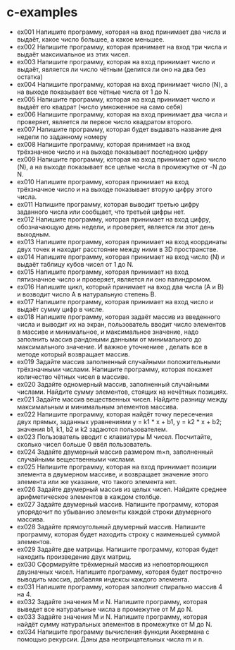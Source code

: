 # c-examples
* ex001 Напишите программу, которая на вход принимает два числа и выдаёт, какое число большее, а какое меньшее.
* ex002 Напишите программу, которая принимает на вход три числа и выдаёт максимальное из этих чисел.
* ex003 Напишите программу, которая на вход принимает число и выдаёт, является ли число чётным (делится ли оно на два без остатка)
* ex004 Напишите программу, которая на вход принимает число (N), а на выходе показывает все чётные числа от 1 до N.
* ex005 Напишите программу, которая на вход принимает число и выдаёт его квадрат (число умноженное на само себя)
* ex006 Напишите программу, которая на вход принимает два числа и проверяет, является ли первое число квадратом второго.
* ex007 Напишите программу, которая будет выдавать название дня недели по заданному номеру
* ex008 Напишите программу, которая принимает на вход трёхзначное число и на выходе показывает последнюю цифру
* ex009 Напишите программу, которая на вход принимает одно число (N), а на выходе показывает все целые числа в промежутке от -N до N.
* ex010 Напишите программу, которая принимает на вход трёхзначное число и на выходе показывает вторую цифру этого числа.
* ex011 Напишите программу, которая выводит третью цифру заданного числа или сообщает, что третьей цифры нет.
* ex012 Напишите программу, которая принимает на вход цифру, обозначающую день недели, и проверяет, является ли этот день выходным.
* ex013 Напишите программу, которая принимает на вход координаты двух точек и находит расстояние между ними в 3D пространстве.
* ex014 Напишите программу, которая принимает на вход число (N) и выдаёт таблицу кубов чисел от 1 до N.
* ex015 Напишите программу, которая принимает на вход пятизначное число и проверяет, является ли оно палиндромом.
* ex016 Напишите цикл, который принимает на вход два числа (A и B) и возводит число A в натуральную степень B.
* ex017 Напишите программу, которая принимает на вход число и выдаёт сумму цифр в числе.
* ex018 Напишите программу, которая задаёт массив из введенного числа и выводит их на экран, пользователь вводит число элементов в массиве и минимальное, и максимальное значение, надо заполнить массив рандоными данными от минимального до максимального значение. И важное уточнениее , делать все в методе который возвращает массив.
* ex019 Задайте массив заполненный случайными положительными трёхзначными числами. Напишите программу, которая покажет количество чётных чисел в массиве.
* ex020 Задайте одномерный массив, заполненный случайными числами. Найдите сумму элементов, стоящих на нечётных позициях.
* ex021 Задайте массив вещественных чисел. Найдите разницу между максимальным и минимальным элементов массива.
* ex022 Напишите программу, которая найдёт точку пересечения двух прямых, заданных уравнениями y = k1 * x + b1, y = k2 * x + b2; значения b1, k1, b2 и k2 задаются пользователем.
* ex023 Пользователь вводит с клавиатуры M чисел. Посчитайте, сколько чисел больше 0 ввёл пользователь.
* ex024 Задайте двумерный массив размером m×n, заполненный случайными вещественными числами.
* ex025 Напишите программу, которая на вход принимает позиции элемента в двумерном массиве, и возвращает значение этого элемента или же указание, что такого элемента нет.
* ex026 Задайте двумерный массив из целых чисел. Найдите среднее арифметическое элементов в каждом столбце.
* ex027 Задайте двумерный массив. Напишите программу, которая упорядочит по убыванию элементы каждой строки двумерного массива.
* ex028 Задайте прямоугольный двумерный массив. Напишите программу, которая будет находить строку с наименьшей суммой элементов.
* ex029 Задайте две матрицы. Напишите программу, которая будет находить произведение двух матриц.
* ex030 Сформируйте трёхмерный массив из неповторяющихся двузначных чисел. Напишите программу, которая будет построчно выводить массив, добавляя индексы каждого элемента.
* ex031 Напишите программу, которая заполнит спирально массив 4 на 4.
* ex032 Задайте значения M и N. Напишите программу, которая выведет все натуральные числа в промежутке от M до N.
* ex033 Задайте значения M и N. Напишите программу, которая найдёт сумму натуральных элементов в промежутке от M до N.
* ex034 Напишите программу вычисления функции Аккермана с помощью рекурсии. Даны два неотрицательных числа m и n.
